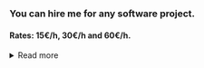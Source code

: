 ### You can hire me for any software project.
#### Rates: 15€/h, 30€/h and 60€/h.

<details>
<summary>Read more</summary>

### I am offering...
- software development of any kind.
- code reviews.
- bug fixes and/or enhancements on existing projects.


### My strong suits are...
- Java (cross-platform server/app/web development)
- C/C++ (native application development)
- SQL (database design, development, and management)
- JavaScript, HTML, CSS (static/dynamic website development)
- Electron, TypeScript, Vue, React (cross-platform desktop app development)

### About me
My name is Arman Kandel, I started coding in 2019, thus got 6 years of coding experience (currently getting my bachelor's in computer science)
and can speak English, German, Portuguese, Türkish, and French.

You can view what I am working on right now in my [TODO-List](https://github.com/Osiris-Team/Osiris-Team/issues/4)
and checkout larger projects on the [Roadmap](https://github.com/users/Osiris-Team/projects/1/views/1).

### Rates
- [Basic rate: 15€ per hour](https://github.com/Osiris-Team/Osiris-Team/blob/main/dev_contract.md#basic-rate-15-per-hour)
- [Pro rate: 30€ per hour](https://github.com/Osiris-Team/Osiris-Team/blob/main/dev_contract.md#pro-rate-30-per-hour)
- [Expert rate: 60€ per hour](https://github.com/Osiris-Team/Osiris-Team/blob/main/dev_contract.md#pro-rate-60-per-hour)

[Full Contract for development on software projects](https://github.com/Osiris-Team/Osiris-Team/blob/main/dev_contract.md)

### Contact
- E-Mail: osiris_support@proton.me
- Live-Chat (Discord): ak_osiris

### Why hire me?
![Anurag's GitHub stats](https://github-readme-stats.vercel.app/api?username=Osiris-Team\&rank_icon=percentile)

1. **Cost Efficiency**
1. **Flexibility**
1. **Specialized Skills**
1. **Reduced Overhead Costs**

<details>
<summary>Show/Hide full list</summary>

1. **Cost Efficiency:** Freelancers are often more cost-effective because you don't have to provide them with benefits like health insurance, paid time off, or retirement contributions. You also don't have to pay payroll taxes for freelancers.

2. **Flexibility:** You can hire me for specific tasks and change that list whenever you want. This flexibility can be especially beneficial for businesses with fluctuating workloads.

3. **Specialized Skills:** Freelancers often bring specialized skills and expertise to the table. You can find experts in various fields without committing to long-term employment. Freelancers can work from anywhere in the world, giving you access to a broader talent pool and potentially lowering labor costs.

4. **Reduced Overhead Costs:** You don't need to provide freelancers with office space, equipment, or supplies, which can reduce your overhead costs.

**Common Negative Biases Against Freelancers:**

1. **Limited Control:** Freelancers work independently, so you have less control over their work hours, methods, and processes. This can be a disadvantage for projects that require close supervision.
    - There are minimum guaranteed work hours per week depending on your rate and you can specify the methods and processes if you want.

1. **Lack of Loyalty:** Freelancers may not be as invested in your company's success as regular employees. They might prioritize other clients or projects over yours.
    - I have a fixed hourly rate that I am satisfied with and that I think is fair. Clients with the same rate have equal priority.

1. **Communication Challenges:** Managing remote freelancers can be challenging, especially if they are in different time zones or speak different languages. Effective communication is crucial.
    - I speak multiple languages and there are multiple ways of communication depending on the selected rate.
</details>

### Workflow
- The initial consulting is free. Please try to be as specific and clear as possible. I will answer all your questions and explain why something can/can't be done. 1 free online meeting of 15 minutes is possible.
- You will get updates regarding the progress, after every 8 hours of work.
- The code will be uploaded to GitHub under a private repository where only you and I have access. This allows us to track all code changes.
- I will work on something until it is finished, or your budget limit is hit, thus tell me your preferred and max budgets. 

</details>

